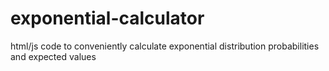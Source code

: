# exponential-calculator
html/js code to conveniently calculate exponential distribution probabilities and expected values
